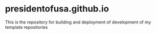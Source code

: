 # presidentofusa.github.io
This is the repository for building and deployment of development of my template repositories 
